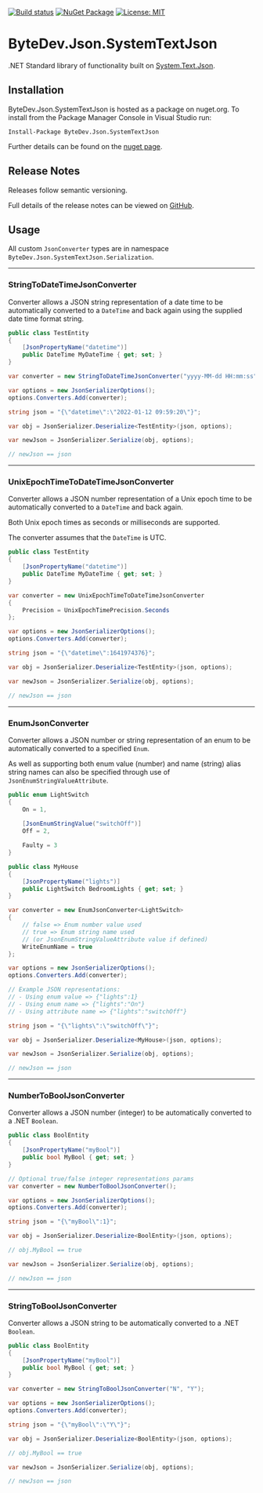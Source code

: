 [![Build status](https://ci.appveyor.com/api/projects/status/github/bytedev/ByteDev.Json.SystemTextJson?branch=master&svg=true)](https://ci.appveyor.com/project/bytedev/ByteDev-Json-SystemTextJson/branch/master)
[![NuGet Package](https://img.shields.io/nuget/v/ByteDev.Json.SystemTextJson.svg)](https://www.nuget.org/packages/ByteDev.Json.SystemTextJson)
[![License: MIT](https://img.shields.io/badge/License-MIT-green.svg)](https://github.com/ByteDev/ByteDev.Json.SystemTextJson/blob/master/LICENSE)

# ByteDev.Json.SystemTextJson

.NET Standard library of functionality built on [System.Text.Json](https://www.nuget.org/packages/System.Text.Json/).

## Installation

ByteDev.Json.SystemTextJson is hosted as a package on nuget.org.  To install from the Package Manager Console in Visual Studio run:

`Install-Package ByteDev.Json.SystemTextJson`

Further details can be found on the [nuget page](https://www.nuget.org/packages/ByteDev.Json.SystemTextJson/).

## Release Notes

Releases follow semantic versioning.

Full details of the release notes can be viewed on [GitHub](https://github.com/ByteDev/ByteDev.Json.SystemTextJson/blob/master/docs/RELEASE-NOTES.md).

## Usage

All custom `JsonConverter` types are in namespace `ByteDev.Json.SystemTextJson.Serialization`.

---

### StringToDateTimeJsonConverter

Converter allows a JSON string representation of a date time to be automatically converted to a `DateTime` and back again using the supplied date time format string.

```csharp
public class TestEntity
{
    [JsonPropertyName("datetime")]
    public DateTime MyDateTime { get; set; }
}
```

```csharp
var converter = new StringToDateTimeJsonConverter("yyyy-MM-dd HH:mm:ss");

var options = new JsonSerializerOptions();
options.Converters.Add(converter);

string json = "{\"datetime\":\"2022-01-12 09:59:20\"}";

var obj = JsonSerializer.Deserialize<TestEntity>(json, options);

var newJson = JsonSerializer.Serialize(obj, options);

// newJson == json
```

---

### UnixEpochTimeToDateTimeJsonConverter

Converter allows a JSON number representation of a Unix epoch time to be automatically converted to a `DateTime` and back again.

Both Unix epoch times as seconds or milliseconds are supported.

The converter assumes that the `DateTime` is UTC.

```csharp
public class TestEntity
{
    [JsonPropertyName("datetime")]
    public DateTime MyDateTime { get; set; }
}
```

```csharp
var converter = new UnixEpochTimeToDateTimeJsonConverter
{
    Precision = UnixEpochTimePrecision.Seconds
};

var options = new JsonSerializerOptions();
options.Converters.Add(converter);

string json = "{\"datetime\":1641974376}";

var obj = JsonSerializer.Deserialize<TestEntity>(json, options);

var newJson = JsonSerializer.Serialize(obj, options);

// newJson == json
```

---

### EnumJsonConverter

Converter allows a JSON number or string representation of an enum to be automatically converted to a specified `Enum`.

As well as supporting both enum value (number) and name (string) alias string names can also be specified through use of `JsonEnumStringValueAttribute`.

```csharp
public enum LightSwitch
{
    On = 1,
        
    [JsonEnumStringValue("switchOff")]
    Off = 2,

    Faulty = 3
}

public class MyHouse
{
    [JsonPropertyName("lights")]
    public LightSwitch BedroomLights { get; set; }
}
```

```csharp
var converter = new EnumJsonConverter<LightSwitch>
{
    // false => Enum number value used
    // true => Enum string name used 
    // (or JsonEnumStringValueAttribute value if defined)
    WriteEnumName = true
};

var options = new JsonSerializerOptions();
options.Converters.Add(converter);

// Example JSON representations:
// - Using enum value => {"lights":1}
// - Using enum name => {"lights":"On"}
// - Using attribute name => {"lights":"switchOff"}

string json = "{\"lights\":\"switchOff\"}";

var obj = JsonSerializer.Deserialize<MyHouse>(json, options);

var newJson = JsonSerializer.Serialize(obj, options);

// newJson == json
```

---

### NumberToBoolJsonConverter

Converter allows a JSON number (integer) to be automatically converted to a .NET `Boolean`.

```csharp
public class BoolEntity
{
    [JsonPropertyName("myBool")]
    public bool MyBool { get; set; }
}
```

```csharp
// Optional true/false integer representations params
var converter = new NumberToBoolJsonConverter();

var options = new JsonSerializerOptions();
options.Converters.Add(converter);

string json = "{\"myBool\":1}";

var obj = JsonSerializer.Deserialize<BoolEntity>(json, options);

// obj.MyBool == true

var newJson = JsonSerializer.Serialize(obj, options);

// newJson == json
```

---

### StringToBoolJsonConverter

Converter allows a JSON string to be automatically converted to a .NET `Boolean`.

```csharp
public class BoolEntity
{
    [JsonPropertyName("myBool")]
    public bool MyBool { get; set; }
}
```

```csharp
var converter = new StringToBoolJsonConverter("N", "Y");

var options = new JsonSerializerOptions();
options.Converters.Add(converter);

string json = "{\"myBool\":\"Y\"}";

var obj = JsonSerializer.Deserialize<BoolEntity>(json, options);

// obj.MyBool == true

var newJson = JsonSerializer.Serialize(obj, options);

// newJson == json
```